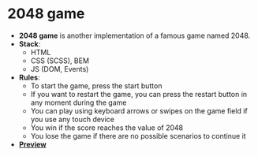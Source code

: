 # 2048 game
  - **2048 game** is another implementation of a famous game named 2048.
  - **Stack**:
    - HTML
    - CSS (SCSS), BEM
    - JS (DOM, Events)
  - **Rules**:
    - To start the game, press the start button
    - If you want to restart the game, you can press the restart button in any moment during the game
    - You can play using keyboard arrows or swipes on the game field if you use any touch device
    - You win if the score reaches the value of 2048
    - You lose the game if there are no possible scenarios to continue it
  - [**Preview**](https://mykyta-krainik.github.io/2048_game/)
